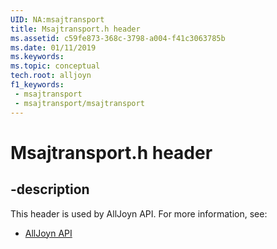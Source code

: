 ```yaml
---
UID: NA:msajtransport
title: Msajtransport.h header
ms.assetid: c59fe873-368c-3798-a004-f41c3063785b
ms.date: 01/11/2019
ms.keywords: 
ms.topic: conceptual
tech.root: alljoyn
f1_keywords:
 - msajtransport
 - msajtransport/msajtransport
---
```


# Msajtransport.h header


## -description

This header is used by AllJoyn API. For more information, see:

- [AllJoyn API](../_alljoyn/index.md)


